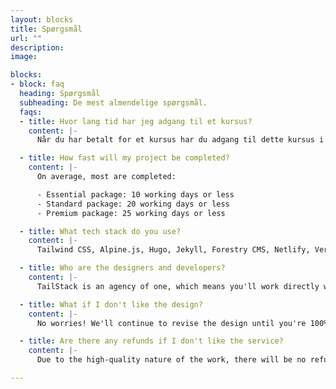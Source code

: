 ```yaml
---
layout: blocks
title: Spørgsmål
url: ""
description: 
image: 

blocks:
- block: faq
  heading: Spørgsmål
  subheading: De mest almendelige spørgsmål.
  faqs:
  - title: Hvor lang tid har jeg adgang til et kursus?
    content: |- 
      Når du har betalt for et kursus har du adgang til dette kursus i al den tid du behøver. Adgangen udløber ikke.

  - title: How fast will my project be completed?
    content: |- 
      On average, most are completed:

      - Essential package: 10 working days or less
      - Standard package: 20 working days or less
      - Premium package: 25 working days or less

  - title: What tech stack do you use?
    content: |- 
      Tailwind CSS, Alpine.js, Hugo, Jekyll, Forestry CMS, Netlify, Vercel, GitHub.

  - title: Who are the designers and developers?
    content: |- 
      TailStack is an agency of one, which means you'll work directly with me, the founder of TailStack. 

  - title: What if I don't like the design?
    content: |- 
      No worries! We'll continue to revise the design until you're 100% satisfied.

  - title: Are there any refunds if I don't like the service?
    content: |- 
      Due to the high-quality nature of the work, there will be no refunds issued.

---
```

